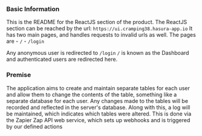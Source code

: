 ### Basic Information 

This is the README for the ReactJS section of the product.
The ReactJS section can be reached by the url: `https://ui.cramping38.hasura-app.io`
It has two main pages, and handles requests to invalid urls as well.
The pages are
	- `/`
	- `/login`

Any anonymous user is redirected to `/login`
`/` is known as the Dashboard and authenticated users are redirected here.


### Premise

The application aims to create and maintain separate tables for each user and allow them to change the contents of the table,
something like a separate database for each user. Any changes made to the tables will be recorded and reflected in the server's
database. Along with this, a log will be maintained, which indicates which tables were altered. This is done via the Zapier Zap API 
web service, which sets up webhooks and is triggered by our defined actions
